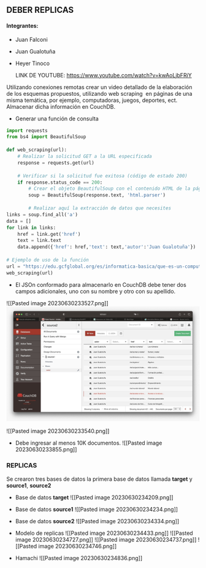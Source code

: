 ## DEBER REPLICAS
#### Integrantes:
- Juan Falconi
- Juan Gualotuña
- Heyer Tinoco

  LINK DE YOUTUBE: https://www.youtube.com/watch?v=kwAoLjbFRiY

Utilizando conexiones remotas crear un video detallado de la elaboración de los esquemas propuestos, utilizando web scraping  en páginas de una misma temática, por ejemplo, computadoras, juegos, deportes, ect. Almacenar dicha información en CouchDB.

* Generar una función de consulta
``` python
import requests
from bs4 import BeautifulSoup

def web_scraping(url):
    # Realizar la solicitud GET a la URL especificada
    response = requests.get(url)

    # Verificar si la solicitud fue exitosa (código de estado 200)
    if response.status_code == 200:
        # Crear el objeto BeautifulSoup con el contenido HTML de la página
        soup = BeautifulSoup(response.text, 'html.parser')

        # Realizar aquí la extracción de datos que necesites
links = soup.find_all('a')
data = []
for link in links:
	href = link.get('href')
	text = link.text
	data.append({'href': href,'text': text,'autor':'Juan Gualotuña'})

# Ejemplo de uso de la función
url = "https://edu.gcfglobal.org/es/informatica-basica/que-es-un-computador/1/"
web_scraping(url)

```


* El JSOn conformado para almacenarlo en CouchDB debe tener dos campos adicionales, uno con su nombre y otro con su apellido.

![[Pasted image 20230630233527.png]]
![Texto alternativo](Pasted%20image%2020230630233540.png)

![[Pasted image 20230630233540.png]]

- Debe ingresar al menos 10K documentos.
![[Pasted image 20230630233855.png]]

### REPLICAS

Se crearon tres bases de datos la primera base de datos llamada **target** y **source1**, **source2** 

* Base de datos **target**
![[Pasted image 20230630234209.png]]
* Base de datos **source1**
![[Pasted image 20230630234234.png]]
* Base de datos **source2**
![[Pasted image 20230630234334.png]]
* Modelo de replicas
![[Pasted image 20230630234433.png]]
![[Pasted image 20230630234727.png]]
![[Pasted image 20230630234737.png]]
![[Pasted image 20230630234746.png]]

* Hamachi
![[Pasted image 20230630234836.png]]
